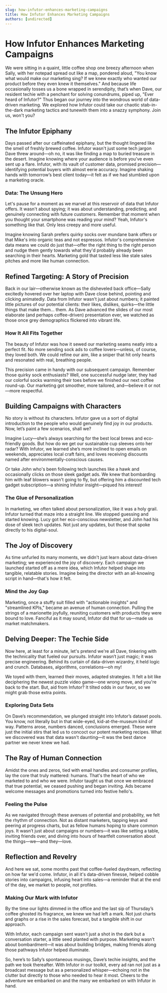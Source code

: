 ```yaml
---
slug: how-infutor-enhances-marketing-campaigns
title: How Infutor Enhances Marketing Campaigns
authors: [undirected]
---
```



# How Infutor Enhances Marketing Campaigns

We were sitting in a quaint, little coffee shop one breezy afternoon when Sally, with her notepad spread out like a map, pondered aloud, "You know what would make our marketing sing? If we knew exactly who wanted our product before they even knew it themselves." And because life occasionally tosses us a bone wrapped in serendipity, that’s when Dave, our resident techie with a penchant for solving conundrums, piped up, "Ever heard of Infutor?" Thus began our journey into the wondrous world of data-driven marketing. We explored how Infutor could take our chaotic stab-in-the-dark marketing tactics and tunewith them into a snazzy symphony. Join us, won't you?

## The Infutor Epiphany

Days passed after our caffeinated epiphany, but the thought lingered like the smell of freshly brewed coffee. Infutor wasn't just some tech jargon Dave threw around—oh no, it was like finding a map to buried treasure in the desert. Imagine knowing where your audience is before you’ve even sent up a flare. Infutor, with its vault of customer data, promised precision—identifying potential buyers with almost eerie accuracy. Imagine shaking hands with tomorrow’s best client today—it felt as if we had stumbled upon a marketing oracle.

### Data: The Unsung Hero

Let's pause for a moment as we marvel at this reservoir of data that Infutor offers. It wasn't about spying; it was about understanding, predicting, and genuinely connecting with future customers. Remember that moment when you thought your smartphone was reading your mind? Yeah, Infutor's something like that. Only less creepy and more useful.

Imagine knowing Sarah prefers quirky socks over mundane bank offers or that Mike's into organic teas and not espressos. Infutor's comprehensive data means we could do just that—offer the right thing to the right person and nudge them gently towards what they'd probably already been searching in their hearts. Marketing gold that tasted less like stale sales pitches and more like human connection.

## Refined Targeting: A Story of Precision

Back in our lair—otherwise known as the disheveled back office—Sally excitedly hovered over her laptop with Dave close behind, pointing and clicking animatedly. Data from Infutor wasn't just about numbers; it painted little pictures of our potential clients: their likes, dislikes, quirks—the little things that make them... them. As Dave advanced the slides of our most elaborate (and perhaps coffee-driven) presentation ever, we watched as those once grey demographics flickered into vibrant life.

### How It All Fits Together

The beauty of Infutor was how it sewed our marketing seams neatly into a perfect fit. No more sending sock ads to coffee lovers—unless, of course, they loved both. We could refine our aim, like a sniper that hit only hearts and resonated with real, breathing people.

This precision came in handy with our subsequent campaign. Remember those quirky sock enthusiasts? Well, one successful nudge later, they had our colorful socks warming their toes before we finished our next coffee round-up. Our marketing got smoother, more tailored, and—believe it or not—more respectful.

## Building Campaigns with Characters

No story is without its characters. Infutor gave us a sort of digital introduction to the people who would genuinely find joy in our products. Now, let’s paint a few scenarios, shall we? 

Imagine Lucy—she’s always searching for the best local brews and eco-friendly goods. But how do we get our sustainable cup sleeves onto her radar? With Infutor, we learned she’s more inclined to open emails on weekends, appreciates local craft fairs, and loves receiving discounts named after environmentally-conscious causes.

Or take John who's been following tech launches like a hawk and occasionally clicks on those sleek gadget ads. We knew that bombarding him with leaf blowers wasn't going to fly, but offering him a discounted tech gadget subscription—a shining Infutor insight—piqued his interest!

### The Glue of Personalization

In marketing, we often talked about personalization, like it was a holy grail. Infutor turned that maze into a straight line. We stopped guessing and started knowing. Lucy got her eco-conscious newsletter, and John had his dose of sleek tech updates. Not just any updates, but those that spoke directly to his digital-soul.

## The Joy of Discovery

As time unfurled its many moments, we didn't just learn about data-driven marketing; we experienced the joy of discovery. Each campaign we launched started off as a mere idea, which Infutor helped shape into tangible, relatable stories. Imagine being the director with an all-knowing script in hand—that's how it felt.

### Mind the Joy Gap

Marketing, once a stuffy suit filled with "actionable insights" and "streamlined KPIs," became an avenue of human connection. Pulling the strings of a marionette joyfully, reuniting customers with products they were bound to love. Fanciful as it may sound, Infutor did that for us—made us market matchmakers.

## Delving Deeper: The Techie Side

Now here, at least for a minute, let's pretend we're all Dave, tinkering with the technicality that fueled our pursuits. Infutor wasn’t just magic; it was precise engineering. Behind its curtain of data-driven wizardry, it held logic and crunch. Databases, algorithms, correlations—oh my!

We toyed with them, learned their moves, adapted strategies. It felt a bit like deciphering the newest puzzle video game—one wrong move, and you're back to the start. But, aid from Infutor? It tilted odds in our favor, so we might grab those extra points. 

### Exploring Data Sets

On Dave’s recommendation, we plunged straight into Infutor’s dataset pools. You know, not literally but in that wide-eyed, kid-at-the-museum kind of way. Patterns arose, numbers danced, conclusions emerged. These were just the initial stirs that led us to concoct our potent marketing recipes. What we discovered was that data wasn't daunting—it was the best dance partner we never knew we had.

## The Ray of Human Connection

Amidst the ones and zeros, tied with email handles and consumer profiles, lay the core that truly mattered: humans. That's the heart of who we marketed to and who we were. Infutor taught us that once we embraced that true potential, we ceased pushing and began inviting. Ads became welcome messages and promotions turned into festive hello's.

### Feeling the Pulse

As we navigated through these avenues of potential and probability, we felt the rhythm of connection. Not as distant marketers, tapping keys and peering at progress charts, but as fellow humans hoping to share common joys. It wasn’t just about campaigns or numbers—it was like setting a table, inviting friends over, and diving into hours of heartfelt conversation about the things—we—and they—love.

## Reflection and Revelry

And here we sat, some months past that coffee-fueled daydream, reflecting on how far we'd come. Infutor, in all it's data-driven finesse, helped cobble stories into campaigns, infusing heart into sales—a reminder that at the end of the day, we market to people, not profiles.

### Making Our Mark with Infutor

By the time our lights dimmed in the office and the last sip of Thursday’s coffee ghosted its fragrance, we knew we had left a mark. Not just charts and graphs or a rise in the sales forecast, but a tangible shift in our approach. 

With Infutor, each campaign sent wasn’t just a shot in the dark but a conversation starter, a little seed planted with purpose. Marketing wasn’t about bombardment—it was about building bridges, making friends along those pathways Infutor helped illuminate.

So, here’s to Sally’s spontaneous musings, Dave’s techie insights, and the path we took thereafter. With Infutor in our toolkit, every ad ran not just as a broadcast message but as a personalized whisper—echoing not in the clutter but directly to those who needed to hear it most. Cheers to the adventure we embarked on and the many we embarked on with Infutor in hand.